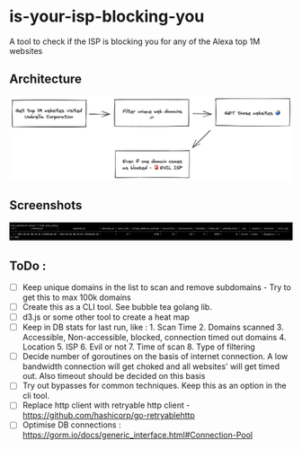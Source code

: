# is-your-isp-blocking-you
A tool to check if the ISP is blocking you for any of the Alexa top 1M websites

## Architecture
![images/is-your-isp-blocking-you.png](./images/is-your-isp-blocking-you.png)

## Screenshots
![scan-stats-db](./images/scan-stats-db.png)
## ToDo :
- [ ] Keep unique domains in the list to scan and remove subdomains - Try to get this to max 100k domains
- [ ] Create this as a CLI tool. See bubble tea golang lib.
- [ ] d3.js or some other tool to create a heat map
- [ ] Keep in DB stats for last run, like : 1. Scan Time 2. Domains scanned 3. Accessible, Non-accessible, blocked, connection timed out domains 4. Location 5. ISP 6. Evil or not 7. Time of scan 8. Type of filtering
- [ ] Decide number of goroutines on the basis of internet connection. A low bandwidth connection will get choked and all websites' will get timed out. Also timeout should be decided on this basis
- [ ] Try out bypasses for common techniques. Keep this as an option in the cli tool.
- [ ] Replace http client with retryable http client - https://github.com/hashicorp/go-retryablehttp
- [ ] Optimise DB connections : https://gorm.io/docs/generic_interface.html#Connection-Pool